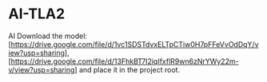 # AI-TLA2
AI
Download the model: [https://drive.google.com/file/d/1vc1SDSTdvxELTpCTiw0H7pFFeVvOdDqY/view?usp=sharing], [https://drive.google.com/file/d/13FhkBT7I2iqIfxflR9wn6zNrYWy22m-v/view?usp=sharing] and place it in the project root.
